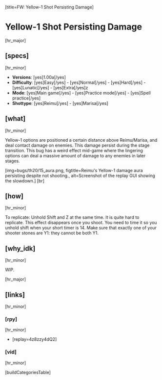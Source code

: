 [title=FW: Yellow-1 Shot Persisting Damage]
# Yellow-1 Shot Persisting Damage
[hr_major]

## [specs]  
[hr_minor]

* **Versions**: [yes]1.00a[/yes]
* **Difficulty**: [yes]Easy[/yes] - [yes]Normal[/yes] - [yes]Hard[/yes] - [yes]Lunatic[/yes] - [yes]Extra[/yes]z
* **Mode**: [yes]Main game[/yes] - [yes]Practice mode[/yes] - [yes]Spell practice[/yes]  
* **Shottype**: [yes]Reimu[/yes] - [yes]Marisa[/yes]

## [what]
[hr_minor]

Yellow-1 options are positioned a certain distance above Reimu/Marisa, and deal contact damage on enemies. This damage persist during the stage transition. This bug has a weird effect mid-game where the lingering options can deal a massive amount of damage to any enemies in later stages.

[img=bugs/th20/15_aura.png, figtitle=Reimu's Yellow-1 damage aura persisting despite not shooting., alt=Screenshot of the replay GUI showing the slowdown.] [br]

## [how]
[hr_minor]

To replicate: Unhold Shift and Z at the same time. It is quite hard to replicate. This effect disappears once you shoot. You need to time it so you unhold shift when your short timer is 14. Make sure that exactly one of your shooter stones are Y1: they cannot be both Y1.

## [why_idk]
[hr_minor]

WIP. 

[hr_major]
## [links]
[hr_minor]
### [rpy]
[hr_minor]

+ [replay=4z8zzy4dQ2]

### [vid]
[hr_minor]


[buildCategoriesTable]